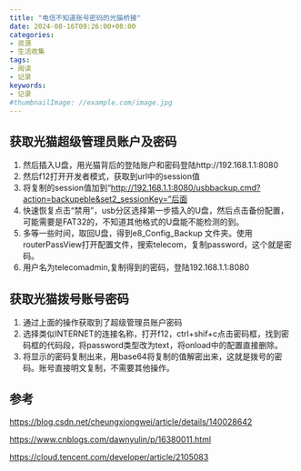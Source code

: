 ```yaml
---
title: "电信不知道账号密码的光猫桥接"
date: 2024-08-16T09:26:00+08:00
categories:
- 资源
- 生活收集
tags:
- 阅读
- 记录
keywords:
- 记录
#thumbnailImage: //example.com/image.jpg
---
```


<!--more-->

## 获取光猫超级管理员账户及密码
1. 然后插入U盘，用光猫背后的登陆账户和密码登陆http://192.168.1.1:8080
2. 然后f12打开开发者模式，获取到url中的session值
3. 将复制的session值加到“http://192.168.1.1:8080/usbbackup.cmd?action=backupeble&set2_sessionKey=”后面
4. 快速恢复点击“禁用”，usb分区选择第一步插入的U盘，然后点击备份配置，可能需要是FAT32的，不知道其他格式的U盘能不能检测的到。
5. 多等一些时间，取回U盘，得到e8_Config_Backup 文件夹。使用routerPassView打开配置文件，搜索telecom，复制password，这个就是密码。
6. 用户名为telecomadmin,复制得到的密码，登陆192.168.1.1:8080

## 获取光猫拨号账号密码
1. 通过上面的操作获取到了超级管理员账户密码
2. 选择类似INTERNET的连接名称，打开f12，ctrl+shif+c点击密码框，找到密码框的代码段，将password类型改为text，将onload中的配置直接删除。
3. 将显示的密码复制出来，用base64将复制的值解密出来，这就是拨号的密码。账号直接明文复制，不需要其他操作。

## 参考
https://blog.csdn.net/cheungxiongwei/article/details/140028642

https://www.cnblogs.com/dawnyulin/p/16380011.html

https://cloud.tencent.com/developer/article/2105083